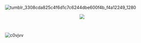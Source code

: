 ![tumblr_3308cda825c4f6d1c7c6244dbe600f4b_f4a12249_1280](https://github.com/TAURTlS/TAURTlS/assets/164212085/ab769d3c-4216-4ece-89bc-59f5f354b7f3)

<p align="center">
  <img src="https://private-user-images.githubusercontent.com/170719355/347176590-bf196c5b-d8e4-4528-8ddb-e8520273fe5f.png?jwt=eyJhbGciOiJIUzI1NiIsInR5cCI6IkpXVCJ9.eyJpc3MiOiJnaXRodWIuY29tIiwiYXVkIjoicmF3LmdpdGh1YnVzZXJjb250ZW50LmNvbSIsImtleSI6ImtleTUiLCJleHAiOjE3MjA1Njc5OTUsIm5iZiI6MTcyMDU2NzY5NSwicGF0aCI6Ii8xNzA3MTkzNTUvMzQ3MTc2NTkwLWJmMTk2YzViLWQ4ZTQtNDUyOC04ZGRiLWU4NTIwMjczZmU1Zi5wbmc_WC1BbXotQWxnb3JpdGhtPUFXUzQtSE1BQy1TSEEyNTYmWC1BbXotQ3JlZGVudGlhbD1BS0lBVkNPRFlMU0E1M1BRSzRaQSUyRjIwMjQwNzA5JTJGdXMtZWFzdC0xJTJGczMlMkZhd3M0X3JlcXVlc3QmWC1BbXotRGF0ZT0yMDI0MDcwOVQyMzI4MTVaJlgtQW16LUV4cGlyZXM9MzAwJlgtQW16LVNpZ25hdHVyZT1hNGNhOGZhMWVmMThlMTExNWJmMWQ4YjRjNGY2Y2YzYWNjYjYxNzAzMTc2NmQ0MDllYWEyNWVmMzEyZTU1OGE4JlgtQW16LVNpZ25lZEhlYWRlcnM9aG9zdCZhY3Rvcl9pZD0wJmtleV9pZD0wJnJlcG9faWQ9MCJ9.xw0xVcOHjhV6wXi6PZB7Wyy0Mg6Ml9PCk1npkdr-eBQ"/>
</p>‎ ‎ ‎‎‎ ‎  ‎  ‎ ‎ ‎  ‎ ‎ ‎

![c0vjvv](https://github.com/TAURTlS/TAURTlS/assets/164212085/231ecf21-832b-4092-abb2-b2aa6fe4db37)
